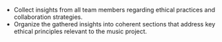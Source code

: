 - Collect insights from all team members regarding ethical practices and collaboration strategies.
- Organize the gathered insights into coherent sections that address key ethical principles relevant to the music project.
